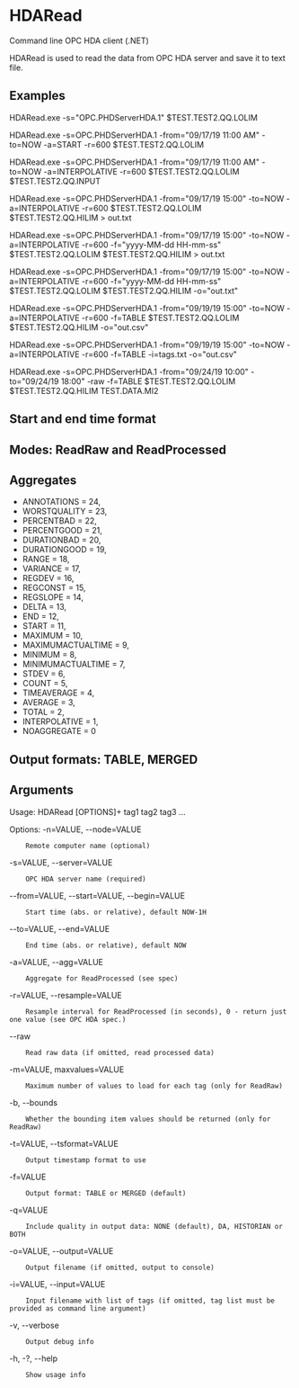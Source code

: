 # HDARead
Command line OPC HDA client (.NET)

HDARead is used to read the data from OPC HDA server and save it to text file.

## Examples

HDARead.exe -s="OPC.PHDServerHDA.1" $TEST.TEST2.QQ.LOLIM


HDARead.exe -s=OPC.PHDServerHDA.1 -from="09/17/19 11:00 AM" -to=NOW -a=START -r=600 $TEST.TEST2.QQ.LOLIM


HDARead.exe -s=OPC.PHDServerHDA.1 -from="09/17/19 11:00 AM" -to=NOW -a=INTERPOLATIVE -r=600 $TEST.TEST2.QQ.LOLIM $TEST.TEST2.QQ.INPUT



HDARead.exe -s=OPC.PHDServerHDA.1 -from="09/17/19 15:00" -to=NOW -a=INTERPOLATIVE -r=600 $TEST.TEST2.QQ.LOLIM $TEST.TEST2.QQ.HILIM > out.txt



HDARead.exe -s=OPC.PHDServerHDA.1 -from="09/17/19 15:00" -to=NOW -a=INTERPOLATIVE -r=600 -f="yyyy-MM-dd HH-mm-ss" $TEST.TEST2.QQ.LOLIM $TEST.TEST2.QQ.HILIM > out.txt


HDARead.exe -s=OPC.PHDServerHDA.1 -from="09/17/19 15:00" -to=NOW -a=INTERPOLATIVE -r=600 -f="yyyy-MM-dd HH-mm-ss" $TEST.TEST2.QQ.LOLIM $TEST.TEST2.QQ.HILIM -o="out.txt"


HDARead.exe -s=OPC.PHDServerHDA.1 -from="09/19/19 15:00" -to=NOW -a=INTERPOLATIVE -r=600 -f=TABLE $TEST.TEST2.QQ.LOLIM $TEST.TEST2.QQ.HILIM -o="out.csv"


HDARead.exe -s=OPC.PHDServerHDA.1 -from="09/19/19 15:00" -to=NOW -a=INTERPOLATIVE -r=600 -f=TABLE -i=tags.txt -o="out.csv"


HDARead.exe -s=OPC.PHDServerHDA.1 -from="09/24/19 10:00" -to="09/24/19 18:00" -raw  -f=TABLE $TEST.TEST2.QQ.LOLIM $TEST.TEST2.QQ.HILIM TEST.DATA.MI2



## Start and end time format

## Modes: ReadRaw and ReadProcessed

## Aggregates

- ANNOTATIONS = 24,
- WORSTQUALITY = 23,
- PERCENTBAD = 22,
- PERCENTGOOD = 21,
- DURATIONBAD = 20,
- DURATIONGOOD = 19,
- RANGE = 18,
- VARIANCE = 17,
- REGDEV = 16,
- REGCONST = 15,
- REGSLOPE = 14,
- DELTA = 13,
- END = 12,
- START = 11,
- MAXIMUM = 10,
- MAXIMUMACTUALTIME = 9,
- MINIMUM = 8,
- MINIMUMACTUALTIME = 7,
- STDEV = 6,
- COUNT = 5,
- TIMEAVERAGE = 4,
- AVERAGE = 3,
- TOTAL = 2,
- INTERPOLATIVE = 1,
- NOAGGREGATE = 0

## Output formats: TABLE, MERGED


## Arguments

Usage: HDARead [OPTIONS]+ tag1 tag2 tag3 ...

Options:
  -n=VALUE, --node=VALUE
        
        Remote computer name (optional)
        
  -s=VALUE, --server=VALUE

        OPC HDA server name (required)

  --from=VALUE, --start=VALUE, --begin=VALUE

        Start time (abs. or relative), default NOW-1H

  --to=VALUE, --end=VALUE
    
        End time (abs. or relative), default NOW

  -a=VALUE, --agg=VALUE
  
        Aggregate for ReadProcessed (see spec)
   
   -r=VALUE, --resample=VALUE    
        
        Resample interval for ReadProcessed (in seconds), 0 - return just one value (see OPC HDA spec.)
        
   --raw
   
        Read raw data (if omitted, read processed data)
   
   -m=VALUE, maxvalues=VALUE
   
        Maximum number of values to load for each tag (only for ReadRaw)
   
   -b, --bounds
        
        Whether the bounding item values should be returned (only for ReadRaw)

  -t=VALUE, --tsformat=VALUE
  
        Output timestamp format to use
  
  -f=VALUE
  
        Output format: TABLE or MERGED (default)
        
  -q=VALUE
  
        Include quality in output data: NONE (default), DA, HISTORIAN or BOTH
        
  -o=VALUE, --output=VALUE

        Output filename (if omitted, output to console)
        
  -i=VALUE, --input=VALUE  
  
        Input filename with list of tags (if omitted, tag list must be provided as command line argument)
        
   -v, --verbose
   
        Output debug info
        
  -h, -?, --help

        Show usage info


